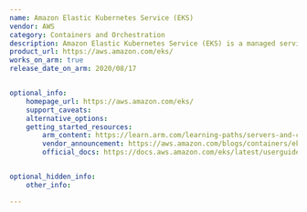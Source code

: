 ```yaml
---
name: Amazon Elastic Kubernetes Service (EKS)
vendor: AWS
category: Containers and Orchestration
description: Amazon Elastic Kubernetes Service (EKS) is a managed service that eliminates the need to install, operate, and maintain your own Kubernetes control plane on AWS.
product_url: https://aws.amazon.com/eks/
works_on_arm: true
release_date_on_arm: 2020/08/17


optional_info:
    homepage_url: https://aws.amazon.com/eks/
    support_caveats:
    alternative_options:
    getting_started_resources:
        arm_content: https://learn.arm.com/learning-paths/servers-and-cloud-computing/eks/cluster_deployment/
        vendor_announcement: https://aws.amazon.com/blogs/containers/eks-on-graviton-generally-available/
        official_docs: https://docs.aws.amazon.com/eks/latest/userguide/what-is-eks.html


optional_hidden_info:
    other_info:

---
```

